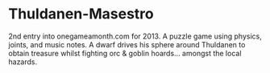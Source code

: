 Thuldanen-Masestro
==================

2nd entry into onegameamonth.com for 2013. A puzzle game using physics, joints, and music notes. A dwarf drives his sphere around Thuldanen to obtain treasure whilst fighting orc &amp; goblin hoards... amongst the local hazards.